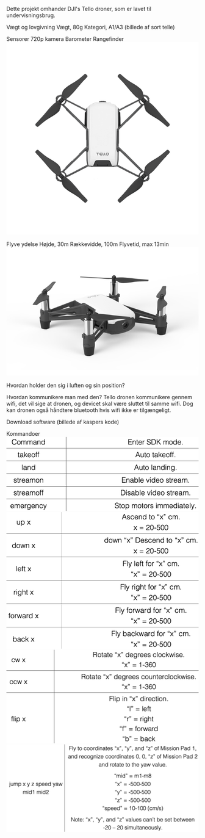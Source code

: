 Dette projekt omhander DJI's Tello droner, som er lavet til undervisningsbrug.

Vægt og lovgivning
Vægt, 80g
Kategori, A1/A3
(billede af sort telle)

Sensorer
720p kamera
Barometer
Rangefinder
![Tello Drone Top Profile](GFX/Tello_Drone_Top_Profile.jpg)

Flyve ydelse
Højde, 30m
Rækkevidde, 100m
Flyvetid, max 13min
![Tello Drone Side Profile](GFX/djitello3.jpg)

Hvordan holder den sig i luften og sin position?

Hvordan kommunikere man med den?
Tello dronen kommunikere gennem wifi, det vil sige at dronen, og devicet skal være sluttet til samme wifi. Dog kan dronen også håndtere bluetooth hvis wifi ikke er tilgængeligt.

Download software
(billede af kaspers kode)

Kommandoer
![Tello Drone Commands -width=10](GFX/tellodronecommands1.png)
![Tello Drone Commands](GFX/tellodronecommands2.png)
![Tello Drone Commands](GFX/tellodronecommands3.png)
![Tello Drone Commands](GFX/tellodronecommands4.png)
